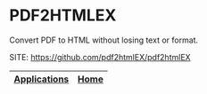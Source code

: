 # PDF2HTMLEX
 
 Convert PDF to HTML without losing text or format.
 
 SITE: https://github.com/pdf2htmlEX/pdf2htmlEX

 | [Applications](https://portable-linux-apps.github.io/apps.html) | [Home](https://portable-linux-apps.github.io)
 | --- | --- |
